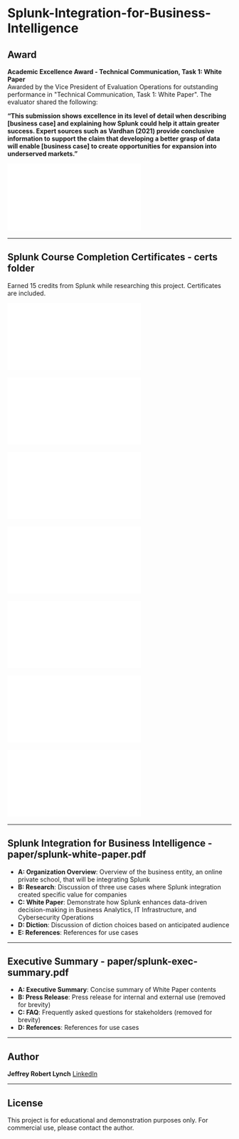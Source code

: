 # Splunk-Integration-for-Business-Intelligence

##  Award

**Academic Excellence Award - Technical Communication, Task 1: White Paper**  
Awarded by the Vice President of Evaluation Operations for outstanding performance in "Technical Communication, Task 1: White Paper". The evaluator shared the following:

**“This submission shows excellence in its level of detail when describing [business case] and explaining how Splunk could help it attain greater success. Expert sources such as Vardhan (2021) provide conclusive information to support the claim that developing a better grasp of data will enable [business case] to create opportunities for expansion into underserved markets.”**

![Award](award/Tech_Comm_Award.pdf)

---

##  Splunk Course Completion Certificates - certs folder

Earned 15 credits from Splunk while researching this project. Certificates are included.

![Fundamentals 1](certs/splunkFundamentals1.pdf)

![Fundamentals 2](certs/splunkFundamentals2.pdf)

![Fields](certs/splunkFields.pdf)

![Visualizations](certs/splunkVisualizations.pdf)

![Scheduling, Reports, Alerts](certs/splunkSchedulingReportsAlerts.pdf)

![Time](certs/splunkTime.pdf)

![Statistical Processing](certs/splunkStatisticalProcessing.pdf)

---

## Splunk Integration for Business Intelligence - paper/splunk-white-paper.pdf

- **A: Organization Overview**: Overview of the business entity, an online private school, that will be integrating Splunk
- **B: Research**: Discussion of three use cases where Splunk integration created specific value for companies
- **C: White Paper**: Demonstrate how Splunk enhances data-driven decision-making in Business Analytics, IT Infrastructure, and Cybersecurity Operations  
- **D: Diction**: Discussion of diction choices based on anticipated audience 
- **E: References**: References for use cases  

---

## Executive Summary - paper/splunk-exec-summary.pdf

- **A: Executive Summary**: Concise summary of White Paper contents 
- **B: Press Release**: Press release for internal and external use (removed for brevity) 
- **C: FAQ**: Frequently asked questions for stakeholders (removed for brevity) 
- **D: References**: References for use cases   

---

## Author

**Jeffrey Robert Lynch**  [LinkedIn](https://www.linkedin.com/in/jeffrey-lynch-350930348)

---
##  License

This project is for educational and demonstration purposes only. For commercial use, please contact the author.
